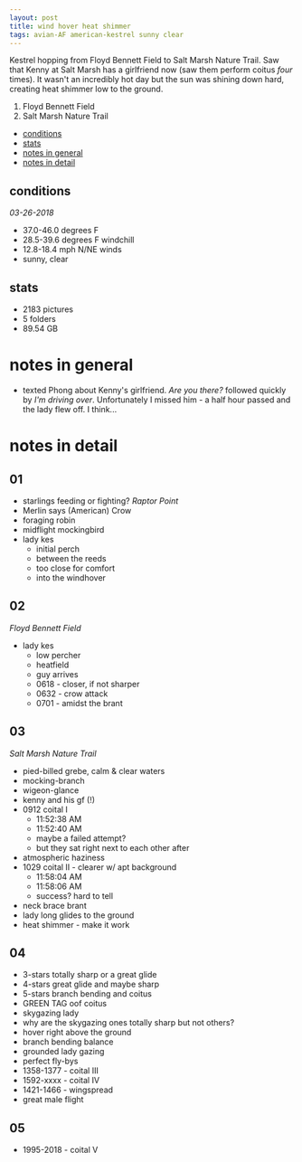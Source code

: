 ```yaml
---
layout: post
title: wind hover heat shimmer
tags: avian-AF american-kestrel sunny clear
---
```


Kestrel hopping from Floyd Bennett Field to Salt Marsh Nature Trail. Saw that Kenny at Salt Marsh has a girlfriend now (saw them perform coitus _four_ times). It wasn't an incredibly hot day but the sun was shining down hard, creating heat shimmer low to the ground.

1. Floyd Bennett Field
2. Salt Marsh Nature Trail


- [conditions](#conditions)
- [stats](#stats)
- [notes in general](#notes-in-general)
- [notes in detail](#notes-in-detail)


## conditions

_03-26-2018_

- 37.0-46.0 degrees F
- 28.5-39.6 degrees F windchill
- 12.8-18.4 mph N/NE winds
- sunny, clear

## stats

- 2183 pictures
- 5 folders
- 89.54 GB

# notes in general

- texted Phong about Kenny's girlfriend. _Are you there?_ followed quickly by _I'm driving over_. Unfortunately I missed him - a half hour passed and the lady flew off. I think...


# notes in detail

## 01

- starlings feeding or fighting? _Raptor Point_
- Merlin says (American) Crow
- foraging robin
- midflight mockingbird
- lady kes
	- initial perch
	- between the reeds
	- too close for comfort
	- into the windhover

## 02

_Floyd Bennett Field_

- lady kes	
	- low percher
	- heatfield
	- guy arrives
	- 0618 - closer, if not sharper
	- 0632 - crow attack
	- 0701 - amidst the brant

## 03

_Salt Marsh Nature Trail_

- pied-billed grebe, calm & clear waters
- mocking-branch
- wigeon-glance
- kenny and his gf (!)
- 0912 coital I 
	- 11:52:38 AM
	- 11:52:40 AM
	- maybe a failed attempt?
	- but they sat right next to each other after
- atmospheric haziness
- 1029 coital II - clearer w/ apt background
	- 11:58:04 AM
	- 11:58:06 AM
	- success? hard to tell
- neck brace brant
- lady long glides to the ground
- heat shimmer - make it work

## 04

- 3-stars totally sharp or a great glide
- 4-stars great glide and maybe sharp
- 5-stars branch bending and coitus
- GREEN TAG oof coitus
- skygazing lady
- why are the skygazing ones totally sharp but not others?
- hover right above the ground
- branch bending balance
- grounded lady gazing
- perfect fly-bys
- 1358-1377 - coital III
- 1592-xxxx - coital IV
- 1421-1466 - wingspread
- great male flight

## 05

- 1995-2018 - coital V
